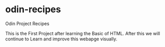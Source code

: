 # odin-recipes
Odin Project Recipes

This is the First Project after learning the Basic of HTML.
After this we will continue to Learn and improve this webapge visually.